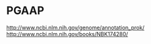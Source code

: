 # PGAAP

http://www.ncbi.nlm.nih.gov/genome/annotation_prok/
http://www.ncbi.nlm.nih.gov/books/NBK174280/
